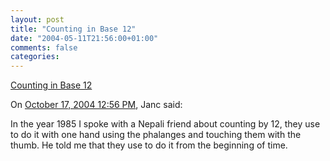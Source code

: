 ```yaml
---
layout: post
title: "Counting in Base 12"
date: "2004-05-11T21:56:00+01:00"
comments: false
categories: 
---
```


<p><a href="http://www.rattlesnake.com/notions/base-12.html">Counting in Base 12</a></p>

<section class="comments">

<div class="comment" id="comment-289">
On <a href="#comment-289" title="Permalink to this comment">October 17, 2004 12:56 PM</a>, Janc
said:
<p>In the year 1985 I spoke with a Nepali friend about counting by 12, they use to do it with one hand using the phalanges and touching them with the thumb.
He told me that they use to do it from the  beginning of time.</p>


</section>

